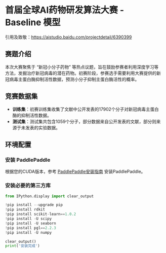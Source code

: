 # 首届全球AI药物研发算法大赛 - Baseline 模型
引用及致敬：https://aistudio.baidu.com/projectdetail/6390399
## 赛题介绍

本次大赛聚焦于 “新冠小分子药物” 等热点议题，旨在鼓励参赛者利用深度学习等方法，发掘治疗新冠病毒的潜在药物。初赛阶段，参赛选手需要利用大赛提供的新冠病毒主蛋白酶抑制活性数据，预测小分子抑制主蛋白酶活性的概率。

## 竞赛数据集

- **训练集**：初赛训练集收集了文献中公开发表的17902个分子对新冠病毒主蛋白酶的抑制活性数据。
- **测试集**：测试集共包含1059个分子，部分数据来自公开发表的文献，部分则来源于未发表的实验数据。

## 环境配置

### 安装 PaddlePaddle

根据您的CUDA版本，参考 [PaddlePaddle安装指南](https://www.paddlepaddle.org.cn/install/quick?docurl=/documentation/docs/zh/install/conda/linux-conda.html) 安装PaddlePaddle。

### 安装必要的第三方库

```python
from IPython.display import clear_output

!pip install --upgrade pip
!pip install rdkit
!pip install scikit-learn==1.0.2
!pip install -U scipy
!pip install -U seaborn
!pip install pgl==2.2.3
!pip install -U numpy

clear_output()
print('安装完成')

